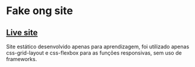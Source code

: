 # Fake ong site
## [Live site](https://araujogabriel77.github.io/ong-site-fake.github.io/)

Site estático desenvolvido apenas para aprendizagem, foi utilizado apenas css-grid-layout e css-flexbox para as funções responsivas, sem uso de frameworks.
